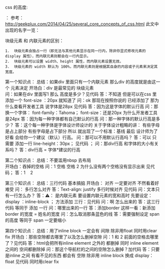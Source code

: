 css 的高度:

：
参考：
http://geekplux.com/2014/04/25/several_core_concepts_of_css.html
此文中出现的名字一览：

块级元素 和 内联元素的区别：

	1.	块级元素会独占一行（即无法与其他元素显示在同一行内，除非你显式修改元素的 display 属性），而内联元素则都会在一行内显示。
	2.	块级元素可以设置 width、height 属性，而内联元素设置无效。
	3.	块级元素的 width 默认为 100%，而内联元素则是根据其自身的内容或子元素来决定其宽度。

第一个知识点：
总结：如果div 里面只有一个内联元素 那么div 的高度就是由这一个 元素决定
开场白：div 是最常见的 块级元素   
问：如果在div 里面写1 那么 高度是多少？见代码
答：不知道 但是可以在css 里添加一个  font-size ：20px 就知道了 
问：ok 那现在按照你说的 已经添加了 那为什么查看开发者工具 说字体是28px 见代码 
答：因为这是字体的默认行高 
问：那换一个字体： font-family：Tahoma； font-size：还是20px  为什么开发者工具 是24px 
答：因为每一种字体都有自己默认的行高 
问：那一种字体的默认行高是多少？
答：这个每一种字体是字体设计师设计的  关于字体设计粗略的讲： 有些字母是占上部分 有些字母是占下部分  所以 就出现了一个标准：基线  最后 设计师为了好看 会给你一个建议（默认）行高。
问：那可以不用默认行高吗？
答：可以 只需要 添加一行 line-height：30px； 见代码 ；
问：那div行高 和字体的大小有关系吗？
答：div行高 = 字体*建议的行高  

第二个知识点：
总结：不要滥用nbsp 去布局  
开场白：吞掉的空格
问：1 空格 空格 2 为什么没有两个空格没有显示出来 见代码；
答：1 &nbsp;&nbsp; 2 

第三个知识点：
总结：三行代码 基本搞掂 
开场白： 对齐 一定要对齐 不然看着好难受
问： 多行怎么对齐
答：Text-align: justify 多行时候对齐 见代码
问：文本只有一行怎么办？
答：⚠️：<span></span> 是内联元素  要设置内联元素的宽和高时  先要设定：display ：inline-block ； 
        方法添加 三行：见代码
问：啊 怎么出来的 
答：这三行代码 等同于 添加 一行
问：哪里出来的一行
答：添加border  这样一看：新添加border 的宽度 = 姓名的宽度
问：怎么取消那条蓝色的线
答：需要强制设定 span 的高度 等同于 span 一定要缩小   

第四个知识点：
总结：用了inline block 一定会有 间隙 除非用float 同时用clear fix 
开场白：那些空隙都去哪里了以及怎么删掉空隙 
问：1 和 2 前面的空格去哪里了？见代码
答：html会把所有inline element  之外的 都删掉 同时 inline element 之间的 空间都删除掉 
问：那这个导航栏的之间的空隙怎么删掉？加代码 
答：只要是inline 之间 有看不见的东西 都会有 空隙  除非用 inline block 换成 display：float  见代码
         同时用clear fix 